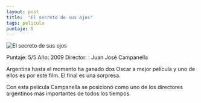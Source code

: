 ```yaml
---
layout: post
title:  "El secreto de sus ojos"
tags: pelicula
puntaje: 5
---
```




![El secreto de sus ojos](https://pics.filmaffinity.com/El_secreto_de_sus_ojos-941994601-large.jpg)

Puntaje: 5/5 
Año: 2009
Director: : Juan José Campanella

Argentina hasta el momento ha ganado dos Oscar a mejor película y uno de ellos es por este film. El final es una sorpresa.

Con esta película Campanella se posicionó como uno de los directores argentinos más importantes de todos los tiempos.

